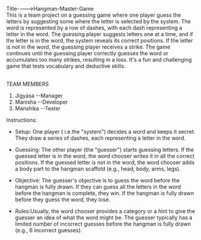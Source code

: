 Title---->Hangman-Master-Game <br>
This is a team project on a guessing game where one player guess the letters by suggesting some where the letter is selected by the system.
The word is represented by a row of dashes, with each dash representing a letter in the word. The guessing player suggests letters one at a time, and if the letter is in the word, the system reveals its correct positions. If the letter is not in the word, the guessing player receives a strike. The game continues until the guessing player correctly guesses the word or accumulates too many strikes, resulting in a loss. It's a fun and challenging game that tests vocabulary and deductive skills.

<br>TEAM MEMBERS <br>
1. Jigyasa --Manager <br>
2. Manisha --Developer <br>
3. Manshika --Tester <br>

Instructions: <br>

- Setup: One player ( i.e.the "system") decides a word and keeps it secret. They draw a series of dashes, each representing a letter in the word.<br>

- Guessing: The other player (the "guesser") starts guessing letters. If the guessed letter is in the word, the word chooser writes it in all the correct positions. If the guessed letter is not in the word, the word chooser adds a body part to the hangman scaffold (e.g., head, body, arms, legs).<br>

- Objective: The guesser's objective is to guess the word before the hangman is fully drawn. If they can guess all the letters in the word before the hangman is complete, they win. If the hangman is fully drawn before they guess the word, they lose.<br>

- Rules:Usually, the word chooser provides a category or a hint to give the guesser an idea of what the word might be.
The guesser typically has a limited number of incorrect guesses before the hangman is fully drawn (e.g., 6 incorrect guesses).
